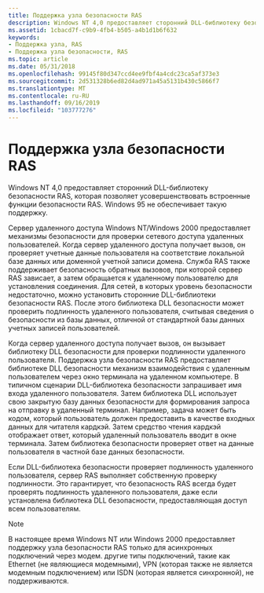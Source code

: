 ```yaml
---
title: Поддержка узла безопасности RAS
description: Windows NT 4,0 предоставляет сторонний DLL-библиотеку безопасности RAS, которая позволяет усовершенствовать встроенные функции безопасности RAS. Windows 95 не обеспечивает такую поддержку.
ms.assetid: 1cbacd7f-c9b9-4fb4-b505-a4b1d1b6f632
keywords:
- Поддержка узла, RAS
- Поддержка узла безопасности, RAS
ms.topic: article
ms.date: 05/31/2018
ms.openlocfilehash: 99145f80d347ccd4ee9fbf4a4cdc23ca5af373e3
ms.sourcegitcommit: 2d531328b6ed82d4ad971a45a5131b430c5866f7
ms.translationtype: MT
ms.contentlocale: ru-RU
ms.lasthandoff: 09/16/2019
ms.locfileid: "103777276"
---
```

# <a name="ras-security-host-support"></a>Поддержка узла безопасности RAS

Windows NT 4,0 предоставляет сторонний DLL-библиотеку безопасности RAS, которая позволяет усовершенствовать встроенные функции безопасности RAS. Windows 95 не обеспечивает такую поддержку.

Сервер удаленного доступа Windows NT/Windows 2000 предоставляет механизмы безопасности для проверки сетевого доступа удаленных пользователей. Когда сервер удаленного доступа получает вызов, он проверяет учетные данные пользователя на соответствие локальной базе данных или доменной учетной записи домена. Служба RAS также поддерживает безопасность обратных вызовов, при которой сервер RAS зависает, а затем обращается к удаленному пользователю для установления соединения. Для сетей, в которых уровень безопасности недостаточно, можно установить сторонние DLL-библиотеки безопасности RAS. После этого библиотека DLL безопасности может проверить подлинность удаленного пользователя, считывая сведения о безопасности из базы данных, отличной от стандартной базы данных учетных записей пользователей.

Когда сервер удаленного доступа получает вызов, он вызывает библиотеку DLL безопасности для проверки подлинности удаленного пользователя. Поддержка узла безопасности RAS предоставляет библиотеке DLL безопасности механизм взаимодействия с удаленным пользователем через окно терминала на удаленном компьютере. В типичном сценарии DLL-библиотека безопасности запрашивает имя входа удаленного пользователя. Затем библиотека DLL использует свою закрытую базу данных безопасности для формирования запроса на отправку в удаленный терминал. Например, задача может быть кодом, который пользователь должен предоставить в качестве входных данных для читателя кардкэй. Затем средство чтения кардкэй отображает ответ, который удаленный пользователь вводит в окне терминала. Затем библиотека безопасности проверяет ответ на данные пользователя в частной базе данных безопасности.

Если DLL-библиотека безопасности проверяет подлинность удаленного пользователя, сервер RAS выполняет собственную проверку подлинности. Это гарантирует, что безопасность RAS всегда будет проверять подлинность удаленного пользователя, даже если установлена библиотека DLL безопасности, предоставляющая доступ всем пользователям.

> [!Note]  
> В настоящее время Windows NT или Windows 2000 предоставляет поддержку узла безопасности RAS только для асинхронных подключений через модем. другие типы подключений, такие как Ethernet (не являющиеся модемными), VPN (которая также не является модемным подключением) или ISDN (которая является синхронной), не поддерживаются.

 

 

 




